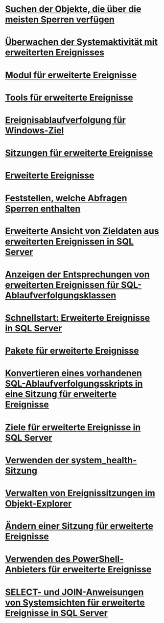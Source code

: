 # [Suchen der Objekte, die über die meisten Sperren verfügen](find-the-objects-that-have-the-most-locks-taken-on-them.md)
# [Überwachen der Systemaktivität mit erweiterten Ereignisses](monitor-system-activity-using-extended-events.md)
# [Modul für erweiterte Ereignisse](sql-server-extended-events-engine.md)
# [Tools für erweiterte Ereignisse](extended-events-tools.md)
# [Ereignisablaufverfolgung für Windows-Ziel](event-tracing-for-windows-target.md)
# [Sitzungen für erweiterte Ereignisse](sql-server-extended-events-sessions.md)
# [Erweiterte Ereignisse](extended-events.md)
# [Feststellen, welche Abfragen Sperren enthalten](determine-which-queries-are-holding-locks.md)
# [Erweiterte Ansicht von Zieldaten aus erweiterten Ereignissen in SQL Server](advanced-viewing-of-target-data-from-extended-events-in-sql-server.md)
# [Anzeigen der Entsprechungen von erweiterten Ereignissen für SQL-Ablaufverfolgungsklassen](view-the-extended-events-equivalents-to-sql-trace-event-classes.md)
# [Schnellstart: Erweiterte Ereignisse in SQL Server](quick-start-extended-events-in-sql-server.md)
# [Pakete für erweiterte Ereignisse](sql-server-extended-events-packages.md)
# [Konvertieren eines vorhandenen SQL-Ablaufverfolgungsskripts in eine Sitzung für erweiterte Ereignisse](convert-an-existing-sql-trace-script-to-an-extended-events-session.md)
# [Ziele für erweiterte Ereignisse in SQL Server](targets-for-extended-events-in-sql-server.md)
# [Verwenden der system_health-Sitzung](use-the-system-health-session.md)
# [Verwalten von Ereignissitzungen im Objekt-Explorer](manage-event-sessions-in-the-object-explorer.md)
# [Ändern einer Sitzung für erweiterte Ereignisse](alter-an-extended-events-session.md)
# [Verwenden des PowerShell-Anbieters für erweiterte Ereignisse](use-the-powershell-provider-for-extended-events.md)
# [SELECT- und JOIN-Anweisungen von Systemsichten für erweiterte Ereignisse in SQL Server](selects-and-joins-from-system-views-for-extended-events-in-sql-server.md)
